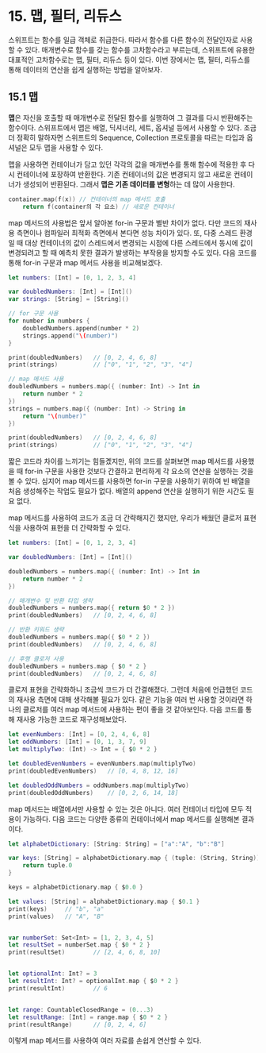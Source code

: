 # 15. 맵, 필터, 리듀스
스위프트는 함수를 일급 객체로 취급한다. 따라서 함수를 다른 함수의 전달인자로 사용할 수 있다. 매개변수로 함수를 갖는 함수를 고차함수라고 부르는데, 스위프트에 유용한 대표적인 고차함수로는 맵, 필터, 리듀스 등이 있다. 이번 장에서는 맵, 필터, 리듀스를 통해 데이터의 연산을 쉽게 실행하는 방법을 알아보자.

## 15.1 맵
**맵**은 자신을 호출할 때 매개변수로 전달된 함수를 실행하여 그 결과를 다시 반환해주는 함수이다. 스위프트에서 맵은 배열, 딕셔너리, 세트, 옵셔널 등에서 사용할 수 있다. 조금 더 정확히 말하자면 스위프트의 Sequence, Collection 프로토콜을 따르는 타입과 옵셔널은 모두 맵을 사용할 수 있다.

맵을 사용하면 컨테이너가 담고 있던 각각의 값을 매개변수를 통해 함수에 적용한 후 다시 컨테이너에 포장하여 반환한다. 기존 컨테이너의 값은 변경되지 않고 새로운 컨테이너가 생성되어 반환된다. 그래서 **맵은 기존 데이터를 변형**하는 데 많이 사용한다.

```swift
container.map(f(x)) // 컨테이너의 map 메서드 호출
    return f(container의 각 요소) // 새로운 컨테이너
```
map 메서드의 사용법은 앞서 알아본 for-in 구문과 별반 차이가 없다. 다만 코드의 재사용 측면이나 컴파일러 최적화 측면에서 본다면 성능 차이가 있다. 또, 다중 스레드 환경일 때 대상 컨테이너의 값이 스레드에서 변경되는 시점에 다른 스레드에서 동시에 값이 변경되려고 할 때 예측치 못한 결과가 발생하는 부작용을 방지할 수도 있다. 다음 코드를 통해 for-in 구문과 map 메서드 사용을 비교해보겠다.

```swift
let numbers: [Int] = [0, 1, 2, 3, 4]

var doubledNumbers: [Int] = [Int]()
var strings: [String] = [String]()

// for 구문 사용
for number in numbers {
    doubledNumbers.append(number * 2)
    strings.append("\(number)")
}

print(doubledNumbers)   // [0, 2, 4, 6, 8]
print(strings)          // ["0", "1", "2", "3", "4"]

// map 메서드 사용
doubledNumbers = numbers.map({ (number: Int) -> Int in
    return number * 2
})
strings = numbers.map({ (number: Int) -> String in
    return "\(number)"
})

print(doubledNumbers)   // [0, 2, 4, 6, 8]
print(strings)          // ["0", "1", "2", "3", "4"]
```

짧은 코드라 차이를 느끼기는 힘들곘지만, 위의 코드를 살펴보면 map 메서드를 사용했을 때 for-in 구문을 사용한 것보다 간결하고 편리하게 각 요소의 연산을 실행하는 것을 볼 수 있다. 심지어 map 메서드를 사용하면 for-in 구문을 사용하기 위하여 빈 배열을 처음 생성해주는 작업도 필요가 없다. 배열의 append 연산을 실행하기 위한 시간도 필요 없다.

map 메서드를 사용하여 코드가 조금 더 간략해지긴 했지만, 우리가 배웠던 클로저 표현식을 사용하여 표현을 더 간략화할 수 있다.

```swift
let numbers: [Int] = [0, 1, 2, 3, 4]

var doubledNumbers: [Int] = [Int]()

doubledNumbers = numbers.map({ (number: Int) -> Int in
    return number * 2
})

// 매개변수 및 반환 타입 생략
doubledNumbers = numbers.map({ return $0 * 2 })
print(doubledNumbers)   // [0, 2, 4, 6, 8]

// 반환 키워드 생략
doubledNumbers = numbers.map({ $0 * 2 })
print(doubledNumbers)   // [0, 2, 4, 6, 8]

// 후행 클로저 사용
doubledNumbers = numbers.map { $0 * 2 }
print(doubledNumbers)   // [0, 2, 4, 6, 8]
```
클로저 표현을 간략화하니 조금씩 코드가 더 간결해졌다. 그런데 처음에 언급했던 코드의 재사용 측면에 대해 생각해볼 필요가 있다. 같은 기능을 여러 번 사용할 것이라면 하나의 클로저를 여러 map 메서드에 사용하는 편이 좋을 것 같아보인다. 다음 코드를 통해 재사용 가능한 코드로 재구성해보았다.
```swift
let evenNumbers: [Int] = [0, 2, 4, 6, 8]
let oddNumbers: [Int] = [0, 1, 3, 7, 9]
let multiplyTwo: (Int) -> Int = { $0 * 2 }

let doubledEvenNumbers = evenNumbers.map(multiplyTwo)
print(doubledEvenNumbers)   // [0, 4, 8, 12, 16]

let doubledOddNumbers = oddNumbers.map(multiplyTwo)
print(doubledOddNumbers)    // [0, 2, 6, 14, 18]
```
map 메서드는 배열에서만 사용할 수 있는 것은 아니다. 여러 컨테이너 타입에 모두 적용이 가능하다. 다음 코드는 다양한 종류의 컨테이너에서 map 메서드를 실행해본 결과이다.

```swift
let alphabetDictionary: [String: String] = ["a":"A", "b":"B"]

var keys: [String] = alphabetDictionary.map { (tuple: (String, String)) -> String in
    return tuple.0
}

keys = alphabetDictionary.map { $0.0 }

let values: [String] = alphabetDictionary.map { $0.1 }
print(keys)     // "b", "a"
print(values)   // "A", "B"


var numberSet: Set<Int> = [1, 2, 3, 4, 5]
let resultSet = numberSet.map { $0 * 2 }
print(resultSet)        // [2, 4, 6, 8, 10]


let optionalInt: Int? = 3
let resultInt: Int? = optionalInt.map { $0 * 2 }
print(resultInt)        // 6


let range: CountableClosedRange = (0...3)
let resultRange: [Int] = range.map { $0 * 2 }
print(resultRange)      // [0, 2, 4, 6]
```
이렇게 map 메서드를 사용하여 여러 자료를 손쉽게 연산할 수 있다.
